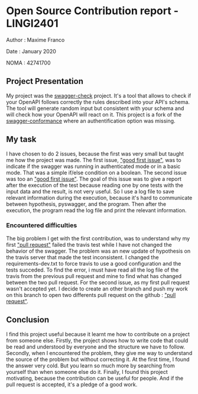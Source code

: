 # Open Source Contribution report - LINGI2401

Author : Maxime Franco

Date : January 2020

NOMA : 42741700

## Project Presentation

My project was the [swagger-check](https://github.com/adimian/swagger-check) project. 
It's a tool that allows to check if your OpenAPI follows correctly the rules described into your API's schema. The tool will generate random input but consistent with your schema and will check how your OpenAPI will react on it.
This project is a fork of the [swagger-conformance](https://github.com/olipratt/swagger-conformance) where an authentification option was missing.


## My task
I have chosen to do 2 issues, because the first was very small but taught me how the project was made.
The first issue, ["good first issue"](https://github.com/adimian/swagger-check/issues/3), was to indicate if the swagger was running in authenticated mode or in a basic mode. That was a simple if/else condition on a boolean. 
The second issue was too an ["good first issue"](https://github.com/adimian/swagger-check/issues/4). The goal of this issue was to give a report after the execution of the test because reading one by one tests with the input data and the result, is not very useful. So I use a log file to save relevant information during the execution, because it's hard to communicate between hypothesis, pyswagger, and the program. Then after the execution, the program read the log file and print the relevant information. 

### Encountered difficulties
The big problem I get with the first contribution, was to understand why my first ["pull request"](https://github.com/adimian/swagger-check/pull/6) failed the travis test while I have not changed the behavior of the swagger. The problem was an new update of hypothesis on the travis server that made the test inconsistent. I changed the requirements-dev.txt to force travis to use a good configuration and the tests succeded.
To find the error, i must have read all the log file of the travis from the previous pull request and mine to find what has changed between the two pull request.
For the second issue, as my first pull request wasn't accepted yet. I decide to create an other branch and push my work on this branch to open two differents pull request on the github : ["pull request"](https://github.com/adimian/swagger-check/pull/7).

## Conclusion
I find this project useful because it learnt me how to contribute on a project from someone else.
Firstly, the project shows how to write code that could be read and understood by everyone and the structure we have to follow.
Secondly, when I encountered the problem, they give me way to understand the source of the problem but without correcting it. At the first time, I found the answer very cold. But you learn so much more by searching from yourself than when someone else do it.
Finally, I found this project motivating, because the contribution can be useful for people. And if the pull request is accepted, it's a pledge of a good work.
